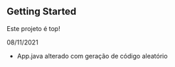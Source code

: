 ## Getting Started

Este projeto é top!


08/11/2021
- App.java  alterado com geração de código aleatório